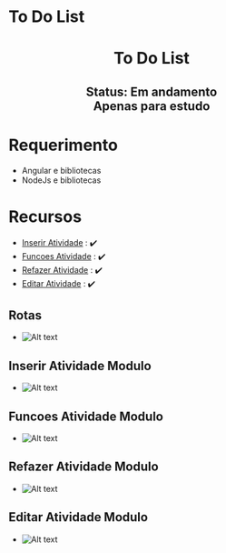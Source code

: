 # To Do List

<h1 align="center"> To Do List </h1>

<h2 align="center"> Status: Em andamento <br/>Apenas para estudo<br/> </h2>
  
  
# Requerimento

- Angular e bibliotecas
- NodeJs e bibliotecas

# Recursos

- [Inserir Atividade](#Inserir-Atividade-Modulo) : :heavy_check_mark:
- [Funcoes Atividade](#Funcoes-Atividade-Modulo) : :heavy_check_mark:
- [Refazer Atividade](#Refazer-Atividade-Modulo) : :heavy_check_mark:
- [Editar Atividade](#Editar-Atividade-Modulo) : :heavy_check_mark:





## Rotas

- ![Alt text](https://github.com/)


## Inserir Atividade Modulo

- ![Alt text](https://github.com/Kduzor/To-Do-List-Front/tree/master/src/app/shared/imagem/Inserir.png)

## Funcoes Atividade Modulo

- ![Alt text](https://github.com/Kduzor/To-Do-List-Front/tree/master/src/app/shared/imagem/Funcoes.png)

## Refazer Atividade Modulo

- ![Alt text](https://github.com/Kduzor/To-Do-List-Front/tree/master/src/app/shared/imagem/Refazer.png)


## Editar Atividade Modulo
- ![Alt text](https://github.com/Kduzor/To-Do-List-Front/tree/master/src/app/shared/imagem/Editar.png)
 
